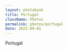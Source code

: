 ```yaml
---
layout: photobook
title: Portugal
className: Photos
permalink: photos/portugal
date: 2021-09-01
---
```

Portugal
